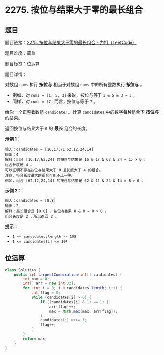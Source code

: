 # 2275. 按位与结果大于零的最长组合

## 题目

题目链接：[2275. 按位与结果大于零的最长组合 - 力扣（LeetCode）](https://leetcode.cn/problems/largest-combination-with-bitwise-and-greater-than-zero/description/)

题目难度：简单

题目标签：位运算

题目详情：

对数组 `nums` 执行 **按位与** 相当于对数组 `nums` 中的所有整数执行 **按位与** 。

- 例如，对 `nums = [1, 5, 3]` 来说，按位与等于 `1 & 5 & 3 = 1` 。
- 同样，对 `nums = [7]` 而言，按位与等于 `7` 。

给你一个正整数数组 `candidates` 。计算 `candidates` 中的数字每种组合下 **按位与** 的结果。

返回按位与结果大于 `0` 的 **最长** 组合的长度。

**示例 1：**

```
输入：candidates = [16,17,71,62,12,24,14]
输出：4
解释：组合 [16,17,62,24] 的按位与结果是 16 & 17 & 62 & 24 = 16 > 0 。
组合长度是 4 。
可以证明不存在按位与结果大于 0 且长度大于 4 的组合。
注意，符合长度最大的组合可能不止一种。
例如，组合 [62,12,24,14] 的按位与结果是 62 & 12 & 24 & 14 = 8 > 0 。
```

**示例 2：**

```
输入：candidates = [8,8]
输出：2
解释：最长组合是 [8,8] ，按位与结果 8 & 8 = 8 > 0 。
组合长度是 2 ，所以返回 2 。
```

**提示：**

- `1 <= candidates.length <= 105`
- `1 <= candidates[i] <= 107`



## 位运算

``` java
class Solution {
    public int largestCombination(int[] candidates) {
        int max = 0;
        int[] arr = new int[32];
        for (int i = 0; i < candidates.length; i++) {
            int flag = 0;
            while (candidates[i] > 0) {
                if ((candidates[i] & 1) == 1) {
                    arr[flag]++;
                    max = Math.max(max, arr[flag]);
                }
                candidates[i] >>>= 1;
                flag++;
            }
        }
        return max;
    }
}
```